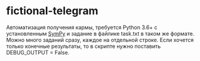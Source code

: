 # fictional-telegram
Автоматизация получения кармы, требуется Python 3.6+ c установленным [SymPy](https://www.sympy.org) и задание в файлике task.txt в таком же формате. <br>
Можно много заданий сразу, каждое на отдельной строке. Если хочется только конечные результаты, то в скрипте нужно поставить DEBUG_OUTPUT = False.
